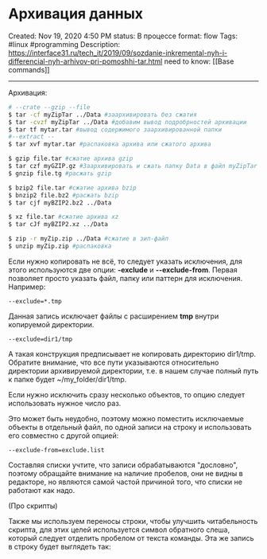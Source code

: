 # Архивация данных

Created: Nov 19, 2020 4:50 PM
status: В процессе
format: flow
Tags: #linux #programming 
Description: https://interface31.ru/tech_it/2019/09/sozdanie-inkremental-nyh-i-differencial-nyh-arhivov-pri-pomoshhi-tar.html
need to know: [[Base commands]]

---

Архивация:

```bash
# --crate --gzip --file
$ tar -cf myZipTar ../Data #заархивировать без сжатия
$ tar -cvzf myZipTar ../Data #добавим вывод подробрностей архивации
$ tar tf mytar.tar #вывод содержимого заархивированной папки
#--extract --
$ tar xvf mytar.tar #распаковка архива или сжатого архива

$ gzip file.tar #сжатие архива gzip
$ tar czf myGZIP.gz #Заархивировать и сжать папку Data в файл myZipTar
$ gnzip file.tg #расжать gzip

$ bzip2 file.tar #сжатие архива bzip
$ bnzip2 file.bz2 #расжать bzip
$ tar cjf myBZIP2.bz2 ../Data

$ xz file.tar #сжатие архива xz
$ tar cJf myBZIP2.xz ../Data

$ zip -r myZip.zip ../Data #сжатие в зип-файл
$ unzip myZip.zip #распаковка
```

Если нужно копировать не всё, то следует указать исключения, для этого используются две опции: **-exclude** и **--exclude-from**. Первая позволяет просто указать файл, папку или паттерн для исключения. Например:

```
--exclude=*.tmp

```

Данная запись исключает файлы с расширением **tmp** внутри копируемой директории.

```
--exclude=dir1/tmp
```

А такая конструкция предписывает не копировать директорию dir1/tmp. Обратите внимание, что все пути указываются относительно директории архивируемой директории, т.е. в нашем случае полный путь к папке будет ~/my_folder/dir1/tmp.

Если нужно исключить сразу несколько объектов, то опцию следует использовать нужное число раз.

Это может быть неудобно, поэтому можно поместить исключаемые объекты в отдельный файл, по одной записи на строку и использовать его совместно с другой опцией:

```
--exclude-from=exclude.list
```

Составляя списки учтите, что записи обрабатываются "дословно", поэтому обращайте внимание на наличие пробелов, они не видны в редакторе, но являются самой частой причиной того, что списки не работают как надо.

(Про скрипты)

Также мы используем переносы строки, чтобы улучшить читабельность скрипта, для этих целей используется символ обратного слеша, который следует отделить пробелом от текста команды. Эта же запись в строку будет выглядеть так:
